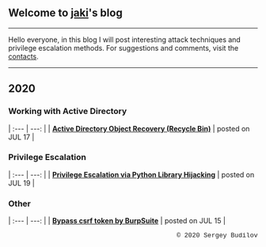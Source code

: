 ## Welcome to [jaki](about.md)'s blog
---

Hello everyone, in this blog I will post interesting attack techniques and privilege escalation methods. For suggestions and comments, visit the [contacts](about.md).

---

## 2020

### Working with Active Directory
| :--- | ---: |
| **[Active Directory Object Recovery (Recycle Bin)](ad-recycle-bin.md)** | posted on JUL 17 |


### Privilege Escalation
| :--- | ---: |
| **[Privilege Escalation via Python Library Hijacking](python_lib_hijacking.md)** | posted on JUL 19 |

### Other
| :--- | ---: |
| **[Bypass csrf token by BurpSuite](csfr-bypass-burpsuite.md)** | posted on JUL 15 |

<style type="text/css">
 .block1 { 
  font-family: Lucida Console, Courier, monospace;
  font-size: small;
  text-align: center;
   } 
   .block1 { 
  font-family: Lucida Console, Courier, monospace;
  font-size: small;
  text-align: right;
   } 
</style>
<div class="block1">&copy; 2020 Sergey Budilov</div>